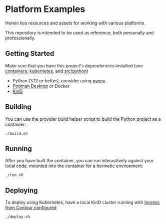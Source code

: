 # Platform Examples

Herein lies resources and assets for working with various platforms.

This repository is intended to be used as reference, both personally and professionally.

## Getting Started

Make sure that you have this project's dependencies installed (see [containers](./containers/README.md), [kubernetes](./kubernetes/README.md), and [src/python](./src/python/README.md))

- Python (3.12 or better), consider using [pyenv](https://github.com/pyenv/pyenv-installer)
- [Podman Desktop](https://podman-desktop.io/) or Docker
- [KinD](https://kind.sigs.k8s.io/)


## Building

You can use the provider build helper script to build the Python project as a container:

```
./build.sh
```

## Running

After you have built the container, you can run interactively against your local code, mounted into the container for a hermetic environment:

```
./run.sh
```

## Deploying

To deploy using Kubernetes, have a local KinD cluster running with [Ingress from Contour configured](https://projectcontour.io/docs/1.28/guides/kind/)

```
./deploy.sh
```
